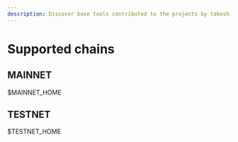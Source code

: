 ```yaml
---
description: Discover base tools contributed to the projects by takeshi.team.
---
```


# Supported chains

## MAINNET

$MAINNET_HOME
## TESTNET

$TESTNET_HOME